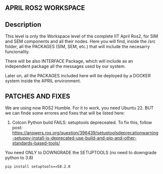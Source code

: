 ## APRIL ROS2 WORKSPACE

## Description

This level is only the Workspace level of the complete IIT April Ros2, for SIM and SEM components and all their nodes.
Here you will find, inside the /src folder, all the PACKAGES (SIM, SEM, etc.) that will include the necesarry funcionality.

There will be also INTERFACE Package, which will include as an independent package all the messages used by our system.

Later on, all the PACKAGES included here will be deployed by a DOCKER system inside the APRIL environment.

## PATCHES AND FIXES

We are using now ROS2 Humble. For it to work, you need Ubuntu 22. BUT we can finde some errores and fixes that will be listed here:

1) Colcon Python build FAILS: setuptools depreceated. To fix this, follow post: https://answers.ros.org/question/396439/setuptoolsdeprecationwarning-setuppy-install-is-deprecated-use-build-and-pip-and-other-standards-based-tools/ 

You need ONLY to DOWNGRADE the SETUPTOOLS (no need to downgrade python to 3.8)

```sh
pip install setuptools==58.2.0
```